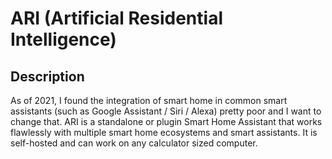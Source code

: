 # ARI (Artificial Residential Intelligence)

## Description
As of 2021, I found the integration of smart home in common smart assistants (such as Google Assistant / Siri / Alexa) pretty poor and I want to change that. ARI is a standalone or plugin Smart Home Assistant that works flawlessly with multiple smart home ecosystems and smart assistants. It is self-hosted and can work on any calculator sized computer.
